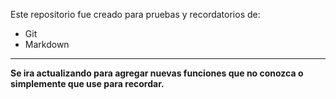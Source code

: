
Este repositorio fue creado para pruebas y recordatorios de:
  - Git
  - Markdown

***

**Se ira actualizando para agregar nuevas funciones que no conozca o simplemente que use para recordar.**

